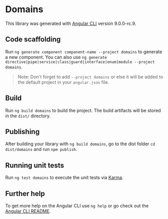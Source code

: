 # Domains

This library was generated with [Angular CLI](https://github.com/angular/angular-cli) version 9.0.0-rc.9.

## Code scaffolding

Run `ng generate component component-name --project domains` to generate a new component. You can also use `ng generate directive|pipe|service|class|guard|interface|enum|module --project domains`.
> Note: Don't forget to add `--project domains` or else it will be added to the default project in your `angular.json` file. 

## Build

Run `ng build domains` to build the project. The build artifacts will be stored in the `dist/` directory.

## Publishing

After building your library with `ng build domains`, go to the dist folder `cd dist/domains` and run `npm publish`.

## Running unit tests

Run `ng test domains` to execute the unit tests via [Karma](https://karma-runner.github.io).

## Further help

To get more help on the Angular CLI use `ng help` or go check out the [Angular CLI README](https://github.com/angular/angular-cli/blob/master/README.md).
